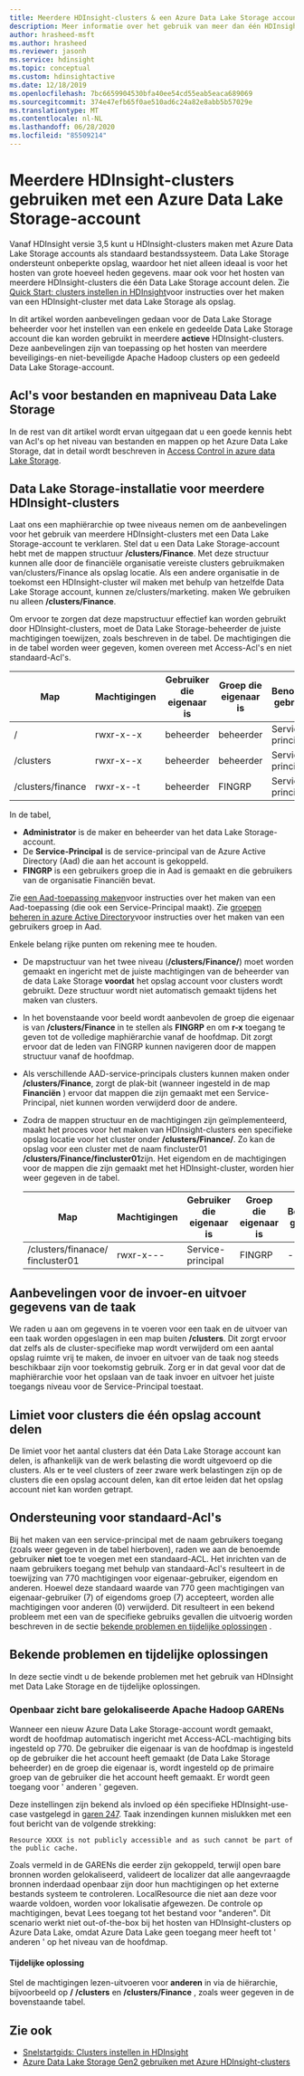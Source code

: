 ```yaml
---
title: Meerdere HDInsight-clusters & een Azure Data Lake Storage account
description: Meer informatie over het gebruik van meer dan één HDInsight-cluster met één Data Lake Storage account
author: hrasheed-msft
ms.author: hrasheed
ms.reviewer: jasonh
ms.service: hdinsight
ms.topic: conceptual
ms.custom: hdinsightactive
ms.date: 12/18/2019
ms.openlocfilehash: 7bc6659904530bfa40ee54cd55eab5eaca689069
ms.sourcegitcommit: 374e47efb65f0ae510ad6c24a82e8abb5b57029e
ms.translationtype: MT
ms.contentlocale: nl-NL
ms.lasthandoff: 06/28/2020
ms.locfileid: "85509214"
---
```

# <a name="use-multiple-hdinsight-clusters-with-an-azure-data-lake-storage-account"></a>Meerdere HDInsight-clusters gebruiken met een Azure Data Lake Storage-account

Vanaf HDInsight versie 3,5 kunt u HDInsight-clusters maken met Azure Data Lake Storage accounts als standaard bestandssysteem.
Data Lake Storage ondersteunt onbeperkte opslag, waardoor het niet alleen ideaal is voor het hosten van grote hoeveel heden gegevens. maar ook voor het hosten van meerdere HDInsight-clusters die één Data Lake Storage account delen. Zie [Quick Start: clusters instellen in HDInsight](../storage/data-lake-storage/quickstart-create-connect-hdi-cluster.md)voor instructies over het maken van een HDInsight-cluster met data Lake Storage als opslag.

In dit artikel worden aanbevelingen gedaan voor de Data Lake Storage beheerder voor het instellen van een enkele en gedeelde Data Lake Storage account die kan worden gebruikt in meerdere **actieve** HDInsight-clusters. Deze aanbevelingen zijn van toepassing op het hosten van meerdere beveiligings-en niet-beveiligde Apache Hadoop clusters op een gedeeld Data Lake Storage-account.

## <a name="data-lake-storage-file-and-folder-level-acls"></a>Acl's voor bestanden en mapniveau Data Lake Storage

In de rest van dit artikel wordt ervan uitgegaan dat u een goede kennis hebt van Acl's op het niveau van bestanden en mappen op het Azure Data Lake Storage, dat in detail wordt beschreven in [Access Control in azure data Lake Storage](../data-lake-store/data-lake-store-access-control.md).

## <a name="data-lake-storage-setup-for-multiple-hdinsight-clusters"></a>Data Lake Storage-installatie voor meerdere HDInsight-clusters

Laat ons een maphiërarchie op twee niveaus nemen om de aanbevelingen voor het gebruik van meerdere HDInsight-clusters met een Data Lake Storage-account te verklaren. Stel dat u een Data Lake Storage-account hebt met de mappen structuur **/clusters/Finance**. Met deze structuur kunnen alle door de financiële organisatie vereiste clusters gebruikmaken van/clusters/Finance als opslag locatie. Als een andere organisatie in de toekomst een HDInsight-cluster wil maken met behulp van hetzelfde Data Lake Storage account, kunnen ze/clusters/marketing. maken We gebruiken nu alleen **/clusters/Finance**.

Om ervoor te zorgen dat deze mapstructuur effectief kan worden gebruikt door HDInsight-clusters, moet de Data Lake Storage-beheerder de juiste machtigingen toewijzen, zoals beschreven in de tabel. De machtigingen die in de tabel worden weer gegeven, komen overeen met Access-Acl's en niet standaard-Acl's.

|Map  |Machtigingen  |Gebruiker die eigenaar is  |Groep die eigenaar is  | Benoemde gebruiker | Benoemde gebruikers machtigingen | Benoemde groep | Benoemde groeps machtigingen |
|---------|---------|---------|---------|---------|---------|---------|---------|
|/ | rwxr-x--x  |beheerder |beheerder  |Service-principal |--x  |FINGRP   |r-x         |
|/clusters | rwxr-x--x |beheerder |beheerder |Service-principal |--x  |FINGRP |r-x         |
|/clusters/finance | rwxr-x--t |beheerder |FINGRP  |Service-principal |LSU  |-  |-     |

In de tabel,

- **Administrator** is de maker en beheerder van het data Lake Storage-account.
- De **Service-Principal** is de service-principal van de Azure Active Directory (Aad) die aan het account is gekoppeld.
- **FINGRP** is een gebruikers groep die in Aad is gemaakt en die gebruikers van de organisatie Financiën bevat.

Zie [een Aad-toepassing maken](../active-directory/develop/howto-create-service-principal-portal.md#register-an-application-with-azure-ad-and-create-a-service-principal)voor instructies over het maken van een Aad-toepassing (die ook een Service-Principal maakt). Zie [groepen beheren in azure Active Directory](../active-directory/fundamentals/active-directory-groups-create-azure-portal.md)voor instructies over het maken van een gebruikers groep in Aad.

Enkele belang rijke punten om rekening mee te houden.

- De mapstructuur van het twee niveau (**/clusters/Finance/**) moet worden gemaakt en ingericht met de juiste machtigingen van de beheerder van de data Lake Storage **voordat** het opslag account voor clusters wordt gebruikt. Deze structuur wordt niet automatisch gemaakt tijdens het maken van clusters.
- In het bovenstaande voor beeld wordt aanbevolen de groep die eigenaar is van **/clusters/Finance** in te stellen als **FINGRP** en om **r-x** toegang te geven tot de volledige maphiërarchie vanaf de hoofdmap. Dit zorgt ervoor dat de leden van FINGRP kunnen navigeren door de mappen structuur vanaf de hoofdmap.
- Als verschillende AAD-service-principals clusters kunnen maken onder **/clusters/Finance**, zorgt de plak-bit (wanneer ingesteld in de map **Financiën** ) ervoor dat mappen die zijn gemaakt met een Service-Principal, niet kunnen worden verwijderd door de andere.
- Zodra de mappen structuur en de machtigingen zijn geïmplementeerd, maakt het proces voor het maken van HDInsight-clusters een specifieke opslag locatie voor het cluster onder **/clusters/Finance/**. Zo kan de opslag voor een cluster met de naam fincluster01 **/clusters/Finance/fincluster01**zijn. Het eigendom en de machtigingen voor de mappen die zijn gemaakt met het HDInsight-cluster, worden hier weer gegeven in de tabel.

    |Map  |Machtigingen  |Gebruiker die eigenaar is  |Groep die eigenaar is  | Benoemde gebruiker | Benoemde gebruikers machtigingen | Benoemde groep | Benoemde groeps machtigingen |
    |---------|---------|---------|---------|---------|---------|---------|---------|
    |/clusters/finanace/ fincluster01 | rwxr-x---  |Service-principal |FINGRP  |- |-  |-   |-  |

## <a name="recommendations-for-job-input-and-output-data"></a>Aanbevelingen voor de invoer-en uitvoer gegevens van de taak

We raden u aan om gegevens in te voeren voor een taak en de uitvoer van een taak worden opgeslagen in een map buiten **/clusters**. Dit zorgt ervoor dat zelfs als de cluster-specifieke map wordt verwijderd om een aantal opslag ruimte vrij te maken, de invoer en uitvoer van de taak nog steeds beschikbaar zijn voor toekomstig gebruik. Zorg er in dat geval voor dat de maphiërarchie voor het opslaan van de taak invoer en uitvoer het juiste toegangs niveau voor de Service-Principal toestaat.

## <a name="limit-on-clusters-sharing-a-single-storage-account"></a>Limiet voor clusters die één opslag account delen

De limiet voor het aantal clusters dat één Data Lake Storage account kan delen, is afhankelijk van de werk belasting die wordt uitgevoerd op die clusters. Als er te veel clusters of zeer zware werk belastingen zijn op de clusters die een opslag account delen, kan dit ertoe leiden dat het opslag account niet kan worden getrapt.

## <a name="support-for-default-acls"></a>Ondersteuning voor standaard-Acl's

Bij het maken van een service-principal met de naam gebruikers toegang (zoals weer gegeven in de tabel hierboven), raden we aan de benoemde gebruiker **niet** toe te voegen met een standaard-ACL. Het inrichten van de naam gebruikers toegang met behulp van standaard-Acl's resulteert in de toewijzing van 770 machtigingen voor eigenaar-gebruiker, eigendom en anderen. Hoewel deze standaard waarde van 770 geen machtigingen van eigenaar-gebruiker (7) of eigendoms groep (7) accepteert, worden alle machtigingen voor anderen (0) verwijderd. Dit resulteert in een bekend probleem met een van de specifieke gebruiks gevallen die uitvoerig worden beschreven in de sectie [bekende problemen en tijdelijke oplossingen](#known-issues-and-workarounds) .

## <a name="known-issues-and-workarounds"></a>Bekende problemen en tijdelijke oplossingen

In deze sectie vindt u de bekende problemen met het gebruik van HDInsight met Data Lake Storage en de tijdelijke oplossingen.

### <a name="publicly-visible-localized-apache-hadoop-yarn-resources"></a>Openbaar zicht bare gelokaliseerde Apache Hadoop GARENs

Wanneer een nieuw Azure Data Lake Storage-account wordt gemaakt, wordt de hoofdmap automatisch ingericht met Access-ACL-machtiging bits ingesteld op 770. De gebruiker die eigenaar is van de hoofdmap is ingesteld op de gebruiker die het account heeft gemaakt (de Data Lake Storage beheerder) en de groep die eigenaar is, wordt ingesteld op de primaire groep van de gebruiker die het account heeft gemaakt. Er wordt geen toegang voor ' anderen ' gegeven.

Deze instellingen zijn bekend als invloed op één specifieke HDInsight-use-case vastgelegd in [garen 247](https://hwxmonarch.atlassian.net/browse/YARN-247). Taak inzendingen kunnen mislukken met een fout bericht van de volgende strekking:

    Resource XXXX is not publicly accessible and as such cannot be part of the public cache.

Zoals vermeld in de GARENs die eerder zijn gekoppeld, terwijl open bare bronnen worden gelokaliseerd, valideert de localizer dat alle aangevraagde bronnen inderdaad openbaar zijn door hun machtigingen op het externe bestands systeem te controleren. LocalResource die niet aan deze voor waarde voldoen, worden voor lokalisatie afgewezen. De controle op machtigingen, bevat Lees toegang tot het bestand voor "anderen". Dit scenario werkt niet out-of-the-box bij het hosten van HDInsight-clusters op Azure Data Lake, omdat Azure Data Lake geen toegang meer heeft tot ' anderen ' op het niveau van de hoofdmap.

#### <a name="workaround"></a>Tijdelijke oplossing

Stel de machtigingen lezen-uitvoeren voor **anderen** in via de hiërarchie, bijvoorbeeld op **/** **/clusters** en **/clusters/Finance** , zoals weer gegeven in de bovenstaande tabel.

## <a name="see-also"></a>Zie ook

- [Snelstartgids: Clusters instellen in HDInsight](../storage/data-lake-storage/quickstart-create-connect-hdi-cluster.md)
- [Azure Data Lake Storage Gen2 gebruiken met Azure HDInsight-clusters](hdinsight-hadoop-use-data-lake-storage-gen2.md)
